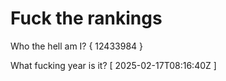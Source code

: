 # Fuck the rankings

Who the hell am I?
{ 12433984 }

What fucking year is it?
[ 2025-02-17T08:16:40Z ]
